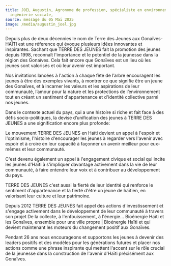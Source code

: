 ```yaml
---
title: JOEL Augustin, Agronome de profession, spécialiste en environnement et en
  ingénierie sociale,
source: message du 05 Mai 2025
image: /media/augustin_joel.jpg
---
```

Depuis plus de deux décennies  le nom de Terre des Jeunes aux Gonaïves-HAÏTI est une réference qui évoque plusieurs idées innovantes et inspirantes.  Sachant que  TERRE DES JEUNES fait la promotion des jeunes depuis 1998, reconnaît l'importance et le potentiel de la jeunesse dans la région des Gonaïves. Cela  fait encore que Gonaïves est un lieu où les jeunes sont valorisés et où leur avenir est important.

Nos invitations lancées à l'action à chaque fête de l’arbre encouragent les jeunes à être des exemples vivants, à montrer ce que signifie être un jeune des Gonaïves, et à incarner les valeurs et les aspirations de leur communauté, l’amour pour  la nature et les protections de l’environnement tout en créant un sentiment d'appartenance et d'identité collective parmi nos jeunes. 

Dans le contexte actuel du pays, qui a une histoire si riche et fait face à des défis socio-politiques, la devise d’unification des jeunes à TERRE DES JEUNES a une signification encore plus profonde: 

Le mouvement TERRE DES JEUNES en Haïti  devient un appel à l'espoir et l'optimisme, l'histoire d'encourager les jeunes à regarder vers l'avenir avec espoir et à croire en leur capacité à façonner un avenir meilleur pour eux-mêmes et leur communauté.

C'est devenu également un appel à l'engagement civique et social  qui incite les jeunes d'Haïti à s'impliquer davantage activement dans la vie de leur communauté, à faire entendre leur voix et à contribuer au développement du pays.

TERRE DES JEUNES c'est aussi la fierté de leur identité qui renforce le sentiment d'appartenance et la fierté d'être un jeune de haïtien, en valorisant leur culture et leur patrimoine.

Depuis  2012  TERRE DES JEUNES fait appel des actions d'investissement et s'engage activement dans le développement de leur communauté à travers son projet De la collecte, à l'enfouissement, à l'énergie... Bioénergie Haïti et les Gonaïves, ensemble pour une ville propre | Bioénergie Haïti et qui devient maintenant les moteurs du changement positif aux Gonaïves.

Pendant 26 ans  nous encourageons et supportons les jeunes à devenir des leaders positifs et des modèles pour les générations futures et placer nos actions comme une phrase inspirante qui mettent l'accent sur le rôle crucial de la jeunesse dans la construction de l'avenir d'Haïti précisément aux Gonaïves.